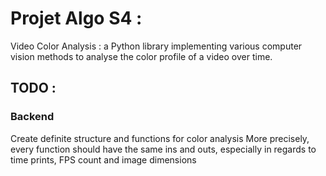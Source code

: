 # Projet Algo S4 :
Video Color Analysis : a Python library implementing various computer vision methods to analyse the color profile of a video over time.

## TODO :

### Backend
Create definite structure and functions for color analysis
More precisely, every function should have the same ins and outs, especially in regards to time prints, FPS count and image dimensions